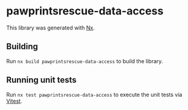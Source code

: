 # pawprintsrescue-data-access

This library was generated with [Nx](https://nx.dev).

## Building

Run `nx build pawprintsrescue-data-access` to build the library.

## Running unit tests

Run `nx test pawprintsrescue-data-access` to execute the unit tests via [Vitest](https://vitest.dev/).
